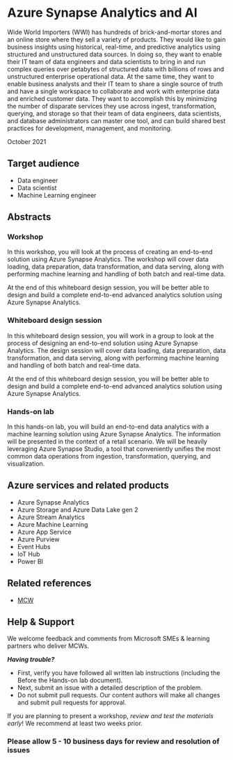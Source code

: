 # Azure Synapse Analytics and AI

Wide World Importers (WWI) has hundreds of brick-and-mortar stores and an online store where they sell a variety of products. They would like to gain business insights using historical, real-time, and predictive analytics using structured and unstructured data sources. In doing so, they want to enable their IT team of data engineers and data scientists to bring in and run complex queries over petabytes of structured data with billions of rows and unstructured enterprise operational data. At the same time, they want to enable business analysts and their IT team to share a single source of truth and have a single workspace to collaborate and work with enterprise data and enriched customer data. They want to accomplish this by minimizing the number of disparate services they use across ingest, transformation, querying, and storage so that their team of data engineers, data scientists, and database administrators can master one tool, and can build shared best practices for development, management, and monitoring.

October 2021

## Target audience

- Data engineer
- Data scientist
- Machine Learning engineer

## Abstracts

### Workshop

In this workshop, you will look at the process of creating an end-to-end solution using Azure Synapse Analytics. The workshop will cover data loading, data preparation, data transformation, and data serving, along with performing machine learning and handling of both batch and real-time data.

At the end of this whiteboard design session, you will be better able to design and build a complete end-to-end advanced analytics solution using Azure Synapse Analytics.

### Whiteboard design session

In this whiteboard design session, you will work in a group to look at the process of designing an end-to-end solution using Azure Synapse Analytics. The design session will cover data loading, data preparation, data transformation, and data serving, along with performing machine learning and handling of both batch and real-time data.

At the end of this whiteboard design session, you will be better able to design and build a complete end-to-end advanced analytics solution using Azure Synapse Analytics.

### Hands-on lab

In this hands-on lab, you will build an end-to-end data analytics with a machine learning solution using Azure Synapse Analytics. The information will be presented in the context of a retail scenario. We will be heavily leveraging Azure Synapse Studio, a tool that conveniently unifies the most common data operations from ingestion, transformation, querying, and visualization.

## Azure services and related products

- Azure Synapse Analytics
- Azure Storage and Azure Data Lake gen 2
- Azure Stream Analytics
- Azure Machine Learning
- Azure App Service
- Azure Purview
- Event Hubs
- IoT Hub
- Power BI

## Related references

- [MCW](https://github.com/Microsoft/MCW)

## Help & Support

We welcome feedback and comments from Microsoft SMEs & learning partners who deliver MCWs.  

***Having trouble?***

- First, verify you have followed all written lab instructions (including the Before the Hands-on lab document).
- Next, submit an issue with a detailed description of the problem.
- Do not submit pull requests. Our content authors will make all changes and submit pull requests for approval.  

If you are planning to present a workshop, *review and test the materials early*! We recommend at least two weeks prior.

### Please allow 5 - 10 business days for review and resolution of issues
